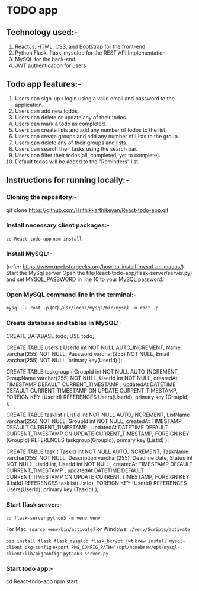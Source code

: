# TODO app

## Technology used:-
1) ReactJs, HTML, CSS, and Bootstrap for the front-end
2) Python Flask, flask_mysqldb for the REST API Implementation
3) MySQL for the back-end 
4) JWT authentication for users

## Todo app features:- 
1) Users can sign-up / login using a valid email and password to the application. 
2) Users can add new todos.
3) Users can delete or update any of their todos.
4) Users can mark a todo as completed.
5) Users can create lists and add any number of todos to the list.
6) Users can create groups and add any number of Lists to the group.
7) Users can delete any of their groups and lists.
8) Users can search their tasks using the search bar.
9) Users can filter their todos(all, completed, yet to complete).
10) Default todos will be added to the "Reminders" list.


## Instructions for running locally:-
### Cloning the repository:-
git clone https://github.com/Hrithikkarthikeyan/React-todo-app.git

### Install necessary client packages:-
`cd React-todo-app`
`npm install`

### Install MySQL:-
(refer:  https://www.geeksforgeeks.org/how-to-install-mysql-on-macos/)
Start the MySql server
Open the file(React-todo-app/flask-server/server.py) and set MYSQL_PASSWORD in line 10 to your MySQL password.

### Open MySQL command line in the terminal:-
`mysql -u root -p`
(or)
`/usr/local/mysql/bin/mysql -u root -p`

### Create database and tables in MySQL:-
CREATE DATABASE todo;
USE todo;

CREATE TABLE users (
  UserId int NOT NULL AUTO_INCREMENT,
  Name varchar(255) NOT NULL,
  Password varchar(255) NOT NULL,
  Email varchar(255) NOT NULL,
  primary key(UserId)
);

CREATE TABLE taskgroup (
  GroupId int NOT NULL AUTO_INCREMENT,
  GroupName varchar(255) NOT NULL,
  UserId int NOT NULL,
  createdAt TIMESTAMP DEFAULT CURRENT_TIMESTAMP ,
  updatedAt DATETIME DEFAULT CURRENT_TIMESTAMP ON UPDATE CURRENT_TIMESTAMP,
  FOREIGN KEY (UserId) REFERENCES Users(UserId),
  primary key (GroupId)
);

CREATE TABLE tasklist (
  ListId int NOT NULL AUTO_INCREMENT,
  ListName varchar(255) NOT NULL,
  GroupId int NOT NULL,
  createdAt TIMESTAMP DEFAULT CURRENT_TIMESTAMP ,
  updatedAt DATETIME DEFAULT CURRENT_TIMESTAMP ON UPDATE CURRENT_TIMESTAMP,
  FOREIGN KEY (GroupId) REFERENCES taskgroup(GroupId),
  primary key (ListId)
);

CREATE TABLE task (
  TaskId int NOT NULL AUTO_INCREMENT,
  TaskName varchar(255) NOT NULL,
  Description varchar(255),
  Deadline Date,
  Status int NOT NULL,
  ListId int,
  UserId int NOT NULL,
  createdAt TIMESTAMP DEFAULT CURRENT_TIMESTAMP ,
  updatedAt DATETIME DEFAULT CURRENT_TIMESTAMP ON UPDATE CURRENT_TIMESTAMP,
  FOREIGN KEY (ListId) REFERENCES tasklist(ListId),
  FOREIGN KEY (UserId) REFERENCES Users(UserId),
  primary key (TaskId)
);

### Start flask server:-
`cd flask-server`
`python3 -m venv venv`

For Mac: `source venv/bin/activate`
For Windows: `./venv/Scripts/activate`

`pip install flask flask_mysqldb flask_bcrypt jwt`
`brew install mysql-client pkg-config`
`export PKG_CONFIG_PATH="/opt/homebrew/opt/mysql-client/lib/pkgconfig"`
`python3 server.py`

### Start todo app:-
cd React-todo-app
npm start

